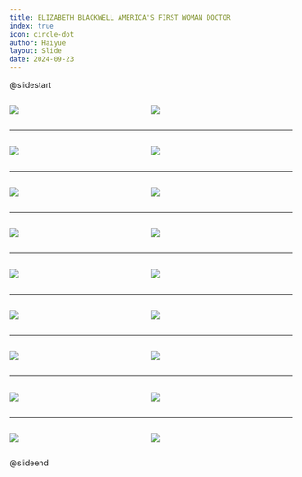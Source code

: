 ```yaml
---
title: ELIZABETH BLACKWELL AMERICA'S FIRST WOMAN DOCTOR
index: true
icon: circle-dot
author: Haiyue
layout: Slide
date: 2024-09-23
---
```

 
@slidestart

<div style="display:flex">
<div style="flex:1">

![](/reading/english/Level-T/ELIZABETH%20BLACKWELL%20AMERICA'S%20FIRST%20WOMAN%20DOCTOR/001.webp)
</div>
<div style="flex:1">

![](/reading/english/Level-T/ELIZABETH%20BLACKWELL%20AMERICA'S%20FIRST%20WOMAN%20DOCTOR/002.webp)
</div>
</div>

---

<div style="display:flex">
<div style="flex:1">

![](/reading/english/Level-T/ELIZABETH%20BLACKWELL%20AMERICA'S%20FIRST%20WOMAN%20DOCTOR/003.webp)
</div>
<div style="flex:1">

![](/reading/english/Level-T/ELIZABETH%20BLACKWELL%20AMERICA'S%20FIRST%20WOMAN%20DOCTOR/004.webp)
</div>
</div>

---

<div style="display:flex">
<div style="flex:1">

![](/reading/english/Level-T/ELIZABETH%20BLACKWELL%20AMERICA'S%20FIRST%20WOMAN%20DOCTOR/005.webp)
</div>
<div style="flex:1">

![](/reading/english/Level-T/ELIZABETH%20BLACKWELL%20AMERICA'S%20FIRST%20WOMAN%20DOCTOR/006.webp)
</div>
</div>

---

<div style="display:flex">
<div style="flex:1">

![](/reading/english/Level-T/ELIZABETH%20BLACKWELL%20AMERICA'S%20FIRST%20WOMAN%20DOCTOR/007.webp)
</div>
<div style="flex:1">

![](/reading/english/Level-T/ELIZABETH%20BLACKWELL%20AMERICA'S%20FIRST%20WOMAN%20DOCTOR/008.webp)
</div>
</div>

---

<div style="display:flex">
<div style="flex:1">

![](/reading/english/Level-T/ELIZABETH%20BLACKWELL%20AMERICA'S%20FIRST%20WOMAN%20DOCTOR/009.webp)
</div>
<div style="flex:1">

![](/reading/english/Level-T/ELIZABETH%20BLACKWELL%20AMERICA'S%20FIRST%20WOMAN%20DOCTOR/010.webp)
</div>
</div>

---

<div style="display:flex">
<div style="flex:1">

![](/reading/english/Level-T/ELIZABETH%20BLACKWELL%20AMERICA'S%20FIRST%20WOMAN%20DOCTOR/011.webp)
</div>
<div style="flex:1">

![](/reading/english/Level-T/ELIZABETH%20BLACKWELL%20AMERICA'S%20FIRST%20WOMAN%20DOCTOR/012.webp)
</div>
</div>

---

<div style="display:flex">
<div style="flex:1">

![](/reading/english/Level-T/ELIZABETH%20BLACKWELL%20AMERICA'S%20FIRST%20WOMAN%20DOCTOR/013.webp)
</div>
<div style="flex:1">

![](/reading/english/Level-T/ELIZABETH%20BLACKWELL%20AMERICA'S%20FIRST%20WOMAN%20DOCTOR/014.webp)
</div>
</div>

---

<div style="display:flex">
<div style="flex:1">

![](/reading/english/Level-T/ELIZABETH%20BLACKWELL%20AMERICA'S%20FIRST%20WOMAN%20DOCTOR/015.webp)
</div>
<div style="flex:1">

![](/reading/english/Level-T/ELIZABETH%20BLACKWELL%20AMERICA'S%20FIRST%20WOMAN%20DOCTOR/016.webp)
</div>
</div>

---

<div style="display:flex">
<div style="flex:1">

![](/reading/english/Level-T/ELIZABETH%20BLACKWELL%20AMERICA'S%20FIRST%20WOMAN%20DOCTOR/017.webp)
</div>
<div style="flex:1">

![](/reading/english/Level-T/ELIZABETH%20BLACKWELL%20AMERICA'S%20FIRST%20WOMAN%20DOCTOR/018.webp)
</div>
</div>

@slideend